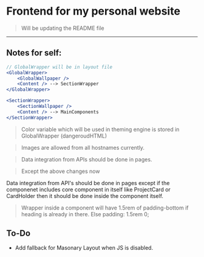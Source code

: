 # Frontend for my personal website
> Will be updating the README file
---
## Notes for self:
```jsx
// GlobalWrapper will be in layout file
<GlobalWrapper>
    <GlobalWallpaper />
    <Content /> --> SectionWrapper
</GlobalWrapper>
```

```jsx
<SectionWrapper>
    <SectionWallpaper />
    <Content /> --> MainComponents
</SectionWrapper>
```

> Color variable which will be used in theming engine is stored in GlobalWrapper (dangeroudHTML)

> Images are allowed from all hostnames currently.

> Data integration from APIs should be done in pages.

> Except the above changes now

Data integration from API's should be done in pages except if the componenet includes core component in itself like ProjectCard or CardHolder then it should be done inside the component itself.

> Wrapper inside a component will have 1.5rem of padding-bottom if heading is already in there. Else padding: 1.5rem 0;

## To-Do
 - Add fallback for Masonary Layout when JS is disabled.